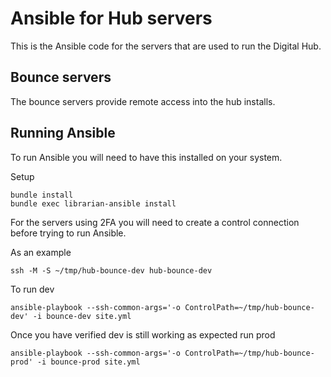 Ansible for Hub servers
=======================

This is the Ansible code for the servers that are used to run the Digital Hub.

Bounce servers
--------------

The bounce servers provide remote access into the hub installs.

Running Ansible
---------------

To run Ansible you will need to have this installed on your system.

Setup

    bundle install
    bundle exec librarian-ansible install

For the servers using 2FA you will need to create a control connection before trying to run Ansible.

As an example

    ssh -M -S ~/tmp/hub-bounce-dev hub-bounce-dev

To run dev

    ansible-playbook --ssh-common-args='-o ControlPath=~/tmp/hub-bounce-dev' -i bounce-dev site.yml

Once you have verified dev is still working as expected run prod 

    ansible-playbook --ssh-common-args='-o ControlPath=~/tmp/hub-bounce-prod' -i bounce-prod site.yml

